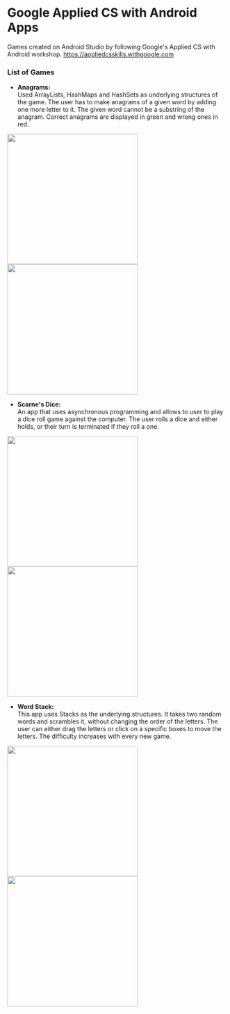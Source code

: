 # Google Applied CS with Android Apps

Games created on Android Studio by following Google's Applied CS with Android workshop. 
https://appliedcsskills.withgoogle.com

### List of Games 

* **Anagrams:**<br>
Used ArrayLists, HashMaps and HashSets as underlying structures of the game. The user has to make anagrams of a given word by adding one more letter to it. The given word cannot be a substring of the anagram. Correct anagrams are displayed in green and wrong ones in red. 

<img src="Screenshots/anagrams1.png" width=300>       <img src="Screenshots/anagrams2.png" width=300> 

* **Scarne's Dice:**<br>
An app that uses asynchronous programming and allows to user to play a dice roll game against the computer. The user rolls a dice and either holds, or their turn is terminated if they roll a one. 

<img src="Screenshots/dice1.png" width=300>           <img src="Screenshots/dice2.png" width=300> 

* **Word Stack:**<br>
This app uses Stacks as the underlying structures. It takes two random words and scrambles it, without changing the order of the letters. The user can either drag the letters or click on a specific boxes to move the letters. The difficulty increases with every new game. 

<img src="Screenshots/stack1.png" width=300>          <img src="Screenshots/stack2.png" width=300> 
